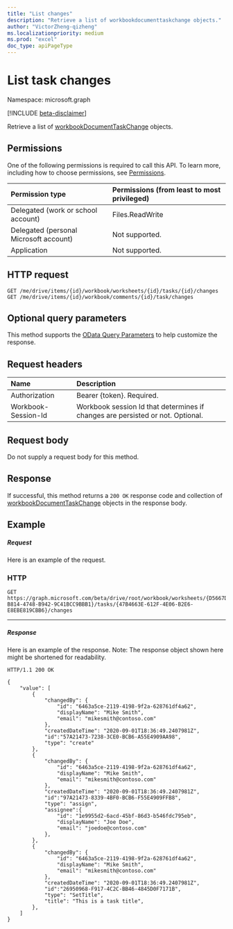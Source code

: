 ```yaml
---
title: "List changes"
description: "Retrieve a list of workbookdocumenttaskchange objects."
author: "VictorZheng-qizheng"
ms.localizationpriority: medium
ms.prod: "excel"
doc_type: apiPageType
---
```


# List task changes

Namespace: microsoft.graph

[!INCLUDE [beta-disclaimer](../../includes/beta-disclaimer.md)]

Retrieve a list of [workbookDocumentTaskChange](../resources/workbookDocumentTaskChange.md) objects.

## Permissions
One of the following permissions is required to call this API. To learn more, including how to choose permissions, see [Permissions](/graph/permissions-reference).


|Permission type      | Permissions (from least to most privileged)              |
|:--------------------|:---------------------------------------------------------|
|Delegated (work or school account) | Files.ReadWrite    |
|Delegated (personal Microsoft account) | Not supported.    |
|Application | Not supported. |

## HTTP request
<!-- { "blockType": "ignored" } -->
```http
GET /me/drive/items/{id}/workbook/worksheets/{id}/tasks/{id}/changes
GET /me/drive/items/{id}/workbook/comments/{id}/task/changes
```
## Optional query parameters
This method supports the [OData Query Parameters](/graph/query-parameters) to help customize the response.

## Request headers
| Name      |Description|
|:----------|:----------|
| Authorization  | Bearer {token}. Required. |
| Workbook-Session-Id  | Workbook session Id that determines if changes are persisted or not. Optional.|

## Request body
Do not supply a request body for this method.

## Response

If successful, this method returns a `200 OK` response code and collection of [workbookDocumentTaskChange](../resources/workbookDocumentTaskChange.md) objects in the response body.
## Example
##### Request
Here is an example of the request.

### HTTP
<!-- {
  "blockType": "request",
  "name": "get_changes"
}-->
```msgraph-interactive
GET https://graph.microsoft.com/beta/drive/root/workbook/worksheets/{D5667D8C-B814-4748-B942-9C41BCC9BBB1}/tasks/{47B4663E-612F-4E06-B2E6-E8EBE819CBB6}/changes
```

---

##### Response

Here is an example of the response. Note: The response object shown here might be shortened for readability.
<!-- {
  "blockType": "response",
  "truncated": true,
  "@odata.type": "microsoft.graph.workbookDocumentTaskChange",
  "isCollection": true
} -->
```http
HTTP/1.1 200 OK

{
    "value": [
        {
            "changedBy": {
                "id": "6463a5ce-2119-4198-9f2a-628761df4a62",
                "displayName": "Mike Smith",
                "email": "mikesmith@contoso.com"
            },
            "createdDateTime": "2020-09-01T18:36:49.2407981Z",
            "id":"57A21473-7238-3CE0-BCB6-A55E4909AA98",
            "type": "create"
        },
        {
            "changedBy": {
                "id": "6463a5ce-2119-4198-9f2a-628761df4a62",
                "displayName": "Mike Smith",
                "email": "mikesmith@contoso.com"
            },
            "createdDateTime": "2020-09-01T18:36:49.2407981Z",
            "id":"97A21473-8339-4BF0-BCB6-F55E4909FFB8",
            "type": "assign",
            "assignee":{
                "id": "1e9955d2-6acd-45bf-86d3-b546fdc795eb",
                "displayName": "Joe Doe",
                "email": "joedoe@contoso.com"
            },
        },
        {
            "changedBy": {
                "id": "6463a5ce-2119-4198-9f2a-628761df4a62",
                "displayName": "Mike Smith",
                "email": "mikesmith@contoso.com"
            },
            "createdDateTime": "2020-09-01T18:36:49.2407981Z",
            "id":"26950968-F917-4C2C-BB46-4845D0F7171B",
            "type": "SetTitle",
            "title": "This is a task title",
        },
    ]
}
```
